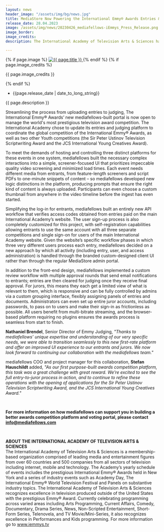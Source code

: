 ```yaml
---
layout: news
header_image: "/assets/img/bg/news.jpg"
title: MediaStore Now Powering the International Emmy® Awards Entries & Judging Portal
release_date: 28.04.2023
image: /assets/img/news/20230426_mediafellows-iEmmys_Press_Release.png
image_border:
image_credits: 
description: The International Academy of Television Arts & Sciences has chosen mediafellows’ MediaStore platform to build its new entries and judging platform, launched in time for the 2023 International Emmy® Awards competition. 

---
```


<div class="row">
    <div class="col-xl-4 col-lg-4 col-md-12">
        <div class="s-details-img mb-30">
          {% if page.image %}
          <a href="{{ page.image }}" class="view">
            <img src="{{ page.image }}" alt="{{ page.title }}">  
          </a>
          {% endif %}
          {% if page.image_credits %}
          <p>{{ page.image_credits }}</p>
          {% endif %}
        </div>
    </div>
    <div class="col-xl-8 col-lg-8 col-md-12">
        <div class="service-details mb-40">
          <div class="meta-info">
              <ul>
                  <li class="posts-time">{{page.release_date | date_to_long_string}}</li>
              </ul>
          </div>
          <p>{{ page.description }}</p>
          <p>
            Streamlining the process from uploading entries to judging, The International Emmy® Awards’ new mediafellows-built portal is now open to manage the world's most prestigious television award competition. The International Academy chose to update its entries and judging platform to coordinate the global competition of the International Emmy® Awards, as well as two other Youth competitions (the Sir Peter Ustinov Television Scriptwriting Award and the JCS International Young Creatives Award). 
          </p>
        </div>
    </div>
</div>
<div class="row">
    <div class="col-xl-12 col-lg-12">
        <div class="service-details mb-40">
          <p>
To meet the demands of hosting and controlling three distinct platforms for these events in one system, mediafellows built the necessary complex interactions into a simple, screener-focused UI that prioritizes impeccable quality video screening and minimized load times. Each event needs different media from entrants, from feature-length screeners and script PDFs to one-minute snippets of content – so mediafellows developed new logic distinctions in the platform, producing prompts that ensure the right kind of content is always uploaded. Participants can even choose a custom thumbnail from anywhere in the video timeline before the ingest has even started.
          </p>
          <p>
Simplifying the log-in for entrants, mediafellows built an entirely new API workflow that verifies access codes obtained from entries paid on the main International Academy’s website. The user sign-up process is also completely customized for this project, with self-registration capabilities allowing entrants to use the same account with all three separate competitions and single sign-on for users of the main International Academy website. Given the website’s specific workflow phases in which three very different users process each entry, mediafellows decided on a new approach by which all activity (including entry, user, and access administration) is handled through the branded custom-designed client UI rather than through the regular MediaStore admin portal.
          </p>
          <p>
In addition to the front-end design, mediafellows implemented a custom review workflow with multiple approval rounds that send email notifications to entrants; entries are then cleared for judging once they receive final approval. For jurors, this means they each get a limited view of what is relevant to them, which is responsive and can be fully controlled by admins via a custom grouping interface, flexibly assigning panels of entries and documents. Administrators can even set up entire juror accounts, including passwords, to pass on to users and make their sign-in as frictionless as possible. All users benefit from multi-bitrate streaming, and the browser-based platform requiring no plugins ensures the awards process is seamless from start to finish. 
          </p>
          <p>
<strong>Nathaniel Brendel</strong>, Senior Director of Emmy Judging, <i>"Thanks to mediafellows’ unique expertise and understanding of our very specific needs, we were able to transition seamlessly to this new first-rate platform and offer an improved UI experience to our entrants and jurors. We now look forward to continuing our collaboration with the mediafellows team."</i>
          </p>
          <p>
mediafellows COO and project manager for this collaboration, <strong>Stefan Hauschildt</strong> added, <i>"As our first purpose-built awards competition platform, this task was a great challenge with great reward. We’re excited to see the full entry-to-juror process in action, and to continue to refine these operations with the opening of applications for the Sir Peter Ustinov Television Scriptwriting Award, and the JCS International Young Creatives Award."</i>
          </p>
          <br>
          <p>
<strong>For more information on how mediafellows can support you in building a better awards competition platform and voting portal, please contact <a href="mailto:info@mediafellows.com">info@mediafellows.com</a></strong>
          </p>
          <br>
          <p>
<strong>ABOUT THE INTERNATIONAL ACADEMY OF TELEVISION ARTS & SCIENCES</strong>
<br>
The International Academy of Television Arts & Sciences is a membership-based organization comprised of leading media and entertainment figures from over 60 countries and 500 companies from all sectors of television including internet, mobile and technology. The Academy’s yearly schedule of events includes the prestigious International Emmy® Awards held in New York and a series of industry events such as Academy Day, The International Emmy® World Television Festival and Panels on substantive industry topics. The International Academy of Television Arts & Sciences recognizes excellence in television produced outside of the United States with the prestigious Emmy® Award. Currently celebrating programming across varied areas including Arts Programming, Current Affairs, Comedy, Documentary, Drama Series, News, Non-Scripted Entertainment, Short-Form Series, Telenovela, and TV Movie/Mini-Series, it also recognizes excellence in Performances and Kids programming. For more information go to <a href="https://www.iemmys.tv/" target="blank">www.iemmys.tv</a>
          </p>
        </div>
    </div>
</div>
